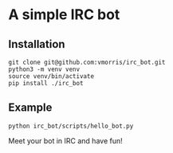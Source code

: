 # A simple IRC bot

## Installation

```
git clone git@github.com:vmorris/irc_bot.git
python3 -m venv venv
source venv/bin/activate
pip install ./irc_bot
```

## Example
```
python irc_bot/scripts/hello_bot.py
```

Meet your bot in IRC and have fun!
